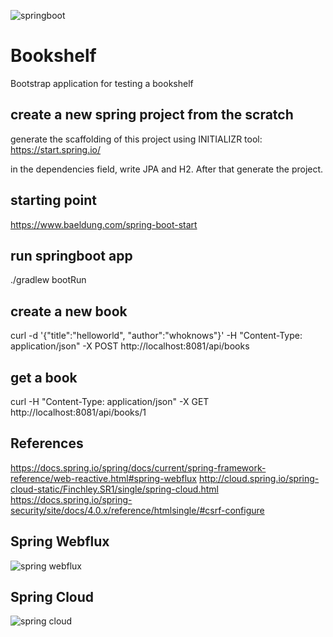 ![springboot](https://sdtimes.com/wp-content/uploads/2018/03/spring-boot-490x257.png)

# Bookshelf
Bootstrap application for testing a bookshelf

## create a new spring project from the scratch
generate the scaffolding of this project using INITIALIZR tool: 
https://start.spring.io/

in the dependencies field, write JPA and H2. After that generate the project.

## starting point
https://www.baeldung.com/spring-boot-start

## run springboot app
./gradlew bootRun

## create a new book
curl -d '{"title":"helloworld", "author":"whoknows"}' -H "Content-Type: application/json" -X POST http://localhost:8081/api/books

## get a book
curl -H "Content-Type: application/json" -X GET http://localhost:8081/api/books/1

## References
https://docs.spring.io/spring/docs/current/spring-framework-reference/web-reactive.html#spring-webflux
http://cloud.spring.io/spring-cloud-static/Finchley.SR1/single/spring-cloud.html
https://docs.spring.io/spring-security/site/docs/4.0.x/reference/htmlsingle/#csrf-configure

## Spring Webflux
![spring webflux](https://spring.io/img/homepage/diagram-boot-reactor.svg)

## Spring Cloud

![spring cloud](https://spring.io/img/homepage/diagram-distributed-systems.svg)


